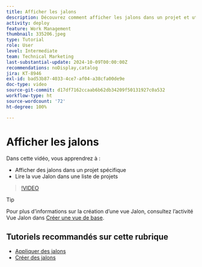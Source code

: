 ```yaml
---
title: Afficher les jalons
description: Découvrez comment afficher les jalons dans un projet et utiliser la vue jalonnée dans la zone [!UICONTROL Projet].
activity: deploy
feature: Work Management
thumbnail: 335206.jpeg
type: Tutorial
role: User
level: Intermediate
team: Technical Marketing
last-substantial-update: 2024-10-09T00:00:00Z
recommendations: noDisplay,catalog
jira: KT-8946
exl-id: bad53b87-4033-4ce7-af04-a38cfa00de9e
doc-type: video
source-git-commit: d17df7162ccaab6b62db34209f50131927c0a532
workflow-type: ht
source-wordcount: '72'
ht-degree: 100%

---
```


# Afficher les jalons

Dans cette vidéo, vous apprendrez à :

* Afficher des jalons dans un projet spécifique
* Lire la vue Jalon dans une liste de projets

>[!VIDEO](https://video.tv.adobe.com/v/3415901/?quality=12&learn=on&enablevpops&captions=fre_fr)

>[!TIP]
>
>Pour plus d’informations sur la création d’une vue Jalon, consultez l’activité Vue Jalon dans [Créer une vue de base](/help/reporting/basic-reporting/create-a-basic-view.md).

## Tutoriels recommandés sur cette rubrique

* [Appliquer des jalons](/help/manage-work/approval-processes-and-milestone-paths/apply-milestones.md)
* [Créer des jalons](/help/administration-and-setup/approval-processes-and-milestone-paths/creating-milestones.md)

